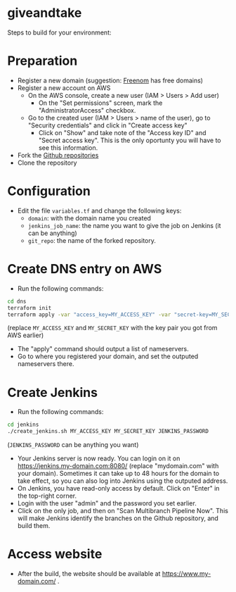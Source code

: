 # giveandtake

Steps to build for your environment:

# Preparation

- Register a new domain (suggestion: [Freenom](https://freenom.com/) has free domains)
- Register a new account on AWS
  - On the AWS console, create a new user (IAM > Users > Add user)
    - On the "Set permissions" screen, mark the "AdministratorAccess" checkbox.
  - Go to the created user (IAM > Users > name of the user), go to "Security credentials" and click in
     "Create access key"
    - Click on "Show" and take note of the "Access key ID" and "Secret access key". This is the only
     oportunty you will have to see this information.
- Fork the [Github repositories](https://github.com/andrenho/giveandtake)
- Clone the repository

# Configuration

- Edit the file `variables.tf` and change the following keys:
  - `domain`: with the domain name you created
  - `jenkins_job_name`: the name you want to give the job on Jenkins (it can be anything)
  - `git_repo`: the name of the forked repository.

# Create DNS entry on AWS

- Run the following commands:

```sh
cd dns
terraform init
terraform apply -var "access_key=MY_ACCESS_KEY" -var "secret-key=MY_SECRET_KEY"
```

(replace `MY_ACCESS_KEY` and `MY_SECRET_KEY` with the key pair you got from AWS earlier)

- The "apply" command should output a list of nameservers.
- Go to where you registered your domain, and set the outputed nameservers there.

# Create Jenkins

- Run the following commands:

```sh
cd jenkins
./create_jenkins.sh MY_ACCESS_KEY MY_SECRET_KEY JENKINS_PASSWORD
```

(`JENKINS_PASSWORD` can be anything you want)

- Your Jenkins server is now ready. You can login on it on https://jenkins.my-domain.com:8080/ 
   (replace "mydomain.com" with your domain). Sometimes it can take up to 48 hours for the domain
   to take effect, so you can also log into Jenkins using the outputed address.
- On Jenkins, you have read-only access by default. Click on "Enter" in the top-right corner.
- Login with the user "admin" and the password you set earlier.
- Click on the only job, and then on "Scan Multibranch Pipeline Now". This will make Jenkins identify
   the branches on the Github repository, and build them.

# Access website

- After the build, the website should be available at https://www.my-domain.com/ .

